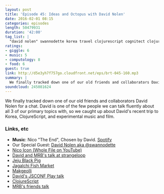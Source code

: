 ```yaml
---
layout: post
title: 'Episode 45: Ideas and Octopus with David Nolen'
date: 2016-02-01 08:15
categories: episodes
length: 50479931
duration: '42:00'
tag_list: |
  "david nolen" swannodette korea travel clojurescript cognitect clojure
ratings:
- giggle: 6
- music: 5
- computology: 8
- food: 6
guest: true
link: http://d5e3yh7f757go.cloudfront.net/eps/brt-045-160.mp3
summary: |
  We finally tracked down one of our old friends and collaborators David Nolen for a chat. David is one of the few people we can talk fluently about all 3 of our primary topics with, so we caught up about David's recent trip to Korea, ClojureScript, and experimental music and film.
soundcloud: 245081624
---
```

We finally tracked down one of our old friends and collaborators David Nolen for a chat. David is one of the few people we can talk fluently about all 3 of our primary topics with, so we caught up about David's recent trip to Korea, ClojureScript, and experimental music and film.

<!-- more -->

### Links, etc

* <strong>Music</strong>: Nico "The End", Chosen by David. [Spotify](https://open.spotify.com/track/7nkNB41IpQ6vBNbw4RWCgL)
* Our Special Guest: [David Nolen aka @swannodette](https://twitter.com/swannodette?lang=en)
* [Nico Icon (Whole File on YouTube)](https://www.youtube.com/watch?v=R1vkiQdEU7M)
* [David and MRB's talk at strangeloop](https://www.youtube.com/watch?v=J3C79CDqeW4)
* [Jeju Black Pig](https://en.wikipedia.org/wiki/Jeju_Black_pig)
* [Jagalchi Fish Market](http://english.visitkorea.or.kr/enu/ATR/SI_EN_3_1_1_1.jsp?cid=264168)
* [Makgeolli](https://en.wikipedia.org/wiki/Makgeolli)
* [David's JSCONF Play talk](https://www.youtube.com/watch?v=AnzMEdC2FDk)
* [ClojureScript](https://github.com/clojure/clojurescript)
* [MRB's friends talk](http://michaelrbernste.in/2016/01/15/cusec-friends.html)

